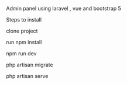 Admin panel using laravel , vue and bootstrap 5


Steps to install

clone project 

run npm install

npm run dev

php artisan migrate

php artisan serve 